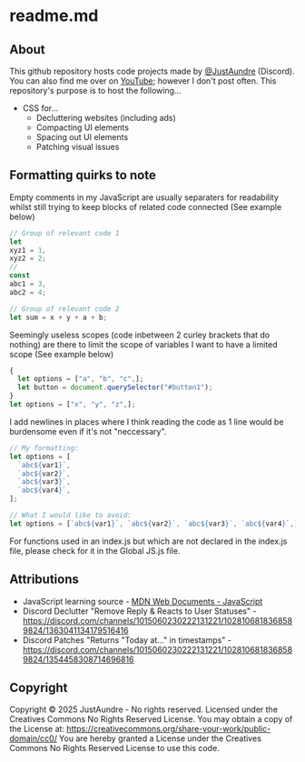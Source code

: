 # readme.md
## About
This github repository hosts code projects made by [@JustAundre](https://discord.com/channels/@me/532681285961777154) \(Discord\).
You can also find me over on [YouTube](https://www.youtube.com/@JustAundre); however I don't post often.
This repository's purpose is to host the following...

- CSS for...
  - Decluttering websites (including ads)
  - Compacting UI elements
  - Spacing out UI elements
  - Patching visual issues

## Formatting quirks to note
Empty comments in my JavaScript are usually separaters for readability whilst still trying to keep blocks of related code connected \(See example below\)
```js
// Group of relevant code 1
let
xyz1 = 1,
xyz2 = 2;
//
const
abc1 = 3,
abc2 = 4;

// Group of relevant code 2
let sum = x + y + a + b;
```
Seemingly useless scopes (code inbetween 2 curley brackets that do nothing) are there to limit the scope of variables I want to have a limited scope \(See example below\)
```js
{
  let options = ["a", "b", "c",];
  let button = document.querySelector("#button1");
}
let options = ["x", "y", "z",];
```
I add newlines in places where I think reading the code as 1 line would be burdensome even if it's not "neccessary".
```js
// My formatting:
let options = [
  `abc${var1}`,
  `abc${var2}`,
  `abc${var3}`,
  `abc${var4}`,
];

// What I would like to avoid:
let options = [`abc${var1}`, `abc${var2}`, `abc${var3}`, `abc${var4}`,];
```
For functions used in an index.js but which are not declared in the index.js file, please check for it in the Global JS.js file.


## Attributions
- JavaScript learning source - [MDN Web Documents - JavaScript](https://developer.mozilla.org/en-US/docs/Web/JavaScript)
- Discord Declutter "Remove Reply & Reacts to User Statuses" - https://discord.com/channels/1015060230222131221/1028106818368589824/1363041134179516416
- Discord Patches "Returns "Today at..." in timestamps" - https://discord.com/channels/1015060230222131221/1028106818368589824/1354458308714696816

## Copyright
Copyright © 2025 JustAundre - No rights reserved.
Licensed under the Creatives Commons No Rights Reserved License. You may obtain a copy of the License at: <https://creativecommons.org/share-your-work/public-domain/cc0/>
You are hereby granted a License under the Creatives Commons No Rights Reserved License to use this code.

